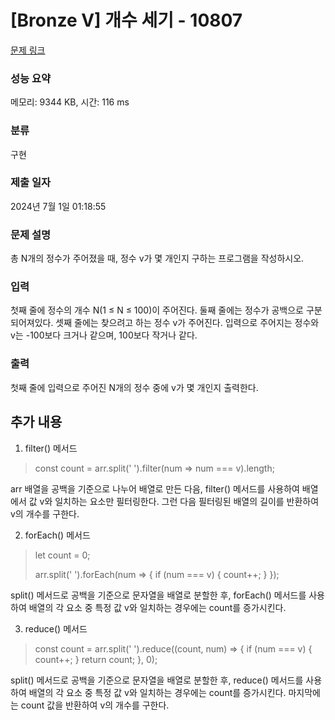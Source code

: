 # [Bronze V] 개수 세기 - 10807

[문제 링크](https://www.acmicpc.net/problem/10807)

### 성능 요약

메모리: 9344 KB, 시간: 116 ms

### 분류

구현

### 제출 일자

2024년 7월 1일 01:18:55

### 문제 설명

<p>총 N개의 정수가 주어졌을 때, 정수 v가 몇 개인지 구하는 프로그램을 작성하시오.</p>

### 입력

 <p>첫째 줄에 정수의 개수 N(1 ≤ N ≤ 100)이 주어진다. 둘째 줄에는 정수가 공백으로 구분되어져있다. 셋째 줄에는 찾으려고 하는 정수 v가 주어진다. 입력으로 주어지는 정수와 v는 -100보다 크거나 같으며, 100보다 작거나 같다.</p>

### 출력

 <p>첫째 줄에 입력으로 주어진 N개의 정수 중에 v가 몇 개인지 출력한다.</p>

## 추가 내용

1. filter() 메서드

> const count = arr.split(' ').filter(num => num === v).length;

arr 배열을 공백을 기준으로 나누어 배열로 만든 다음, filter() 메서드를 사용하여 배열에서 값 v와 일치하는 요소만 필터링한다.
그런 다음 필터링된 배열의 길이를 반환하여 v의 개수를 구한다.

2. forEach() 메서드

> let count = 0;
>
> arr.split(' ').forEach(num => {
> if (num === v) {
> count++;
> }
> });

split() 메서드로 공백을 기준으로 문자열을 배열로 분할한 후, forEach() 메서드를 사용하여 배열의 각 요소 중 특정 값 v와 일치하는 경우에는 count를 증가시킨다.

3. reduce() 메서드

> const count = arr.split(' ').reduce((count, num) => {
> if (num === v) {
> count++;
> }
> return count;
> }, 0);

split() 메서드로 공백을 기준으로 문자열을 배열로 분할한 후, reduce() 메서드를 사용하여 배열의 각 요소 중 특정 값 v와 일치하는 경우에는 count를 증가시킨다.
마지막에는 count 값을 반환하여 v의 개수를 구한다.

